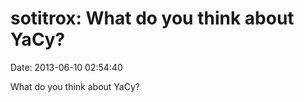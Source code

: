 sotitrox: What do you think about YaCy?
=======================================

Date: 2013-06-10 02:54:40

What do you think about YaCy?
